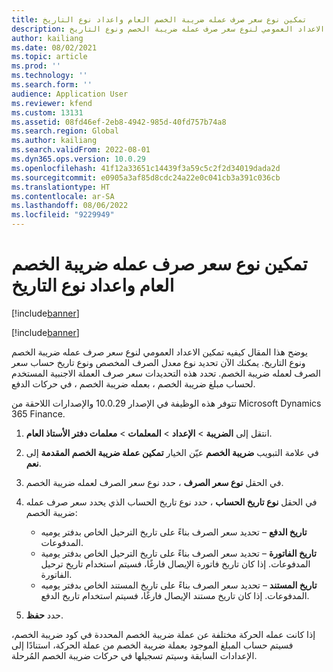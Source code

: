 ```yaml
---
title: تمكين نوع سعر صرف عمله ضريبة الخصم العام واعداد نوع التاريخ
description: يوضح هذا المقال كيفيه تمكين الاعداد العمومي لنوع سعر صرف عمله ضريبة الخصم ونوع التاريخ.
author: kailiang
ms.date: 08/02/2021
ms.topic: article
ms.prod: ''
ms.technology: ''
ms.search.form: ''
audience: Application User
ms.reviewer: kfend
ms.custom: 13131
ms.assetid: 08fd46ef-2eb8-4942-985d-40fd757b74a8
ms.search.region: Global
ms.author: kailiang
ms.search.validFrom: 2022-08-01
ms.dyn365.ops.version: 10.0.29
ms.openlocfilehash: 41f12a33651c14439f3a59c5c2f2d34019dada2d
ms.sourcegitcommit: e0905a3af85d8cdc24a22e0c041cb3a391c036cb
ms.translationtype: HT
ms.contentlocale: ar-SA
ms.lasthandoff: 08/06/2022
ms.locfileid: "9229949"
---
```

# <a name="enable-the-global-withholding-tax-currency-exchange-rate-type-and-date-type-setup"></a>تمكين نوع سعر صرف عمله ضريبة الخصم العام واعداد نوع التاريخ

[!include[banner](../includes/banner.md)]

[!include[banner](../includes/preview-banner.md)]

يوضح هذا المقال كيفيه تمكين الاعداد العمومي لنوع سعر صرف عمله ضريبة الخصم ونوع التاريخ. يمكنك الآن تحديد نوع معدل الصرف المخصص ونوع تاريخ حساب سعر الصرف لعمله ضريبة الخصم. تحدد هذه التحديدات سعر صرف العملة الاجنبية المستخدم لحساب مبلغ ضريبة الخصم ، بعمله ضريبة الخصم ، في حركات الدفع.

تتوفر هذه الوظيفة في الإصدار 10.0.29 والإصدارات اللاحقة من Microsoft Dynamics 365 Finance.

1. انتقل إلى **الضريبة** \> **الإعداد** \> **المعلمات** \> **معلمات دفتر الأستاذ العام**.
2. في علامة التبويب **‏‫ضريبة الخصم** عيّن الخيار **تمكين عملة ضريبة الخصم المقدمة‬** إلى **نعم**.
3. في الحقل **نوع سعر الصرف** ، حدد نوع سعر الصرف لعمله ضريبة الخصم.
4. في الحقل **نوع تاريخ الحساب** ، حدد نوع تاريخ الحساب الذي يحدد سعر صرف عمله ضريبة الخصم:

    - **تاريخ الدفع** – تحديد سعر الصرف بناءً على تاريخ الترحيل الخاص بدفتر يوميه المدفوعات.
    - **‏‫تاريخ الفاتورة‬** – تحديد سعر الصرف بناءً على تاريخ الترحيل الخاص بدفتر يومية المدفوعات. إذا كان تاريخ فاتورة الإيصال فارغًا، فسيتم استخدام تاريخ ترحيل الفاتورة. 
    - **‏‫تاريخ المستند‬**  – تحديد سعر الصرف بناءً على تاريخ المستند الخاص بدفتر يوميه المدفوعات. إذا كان تاريخ مستند الإيصال فارغًا، فسيتم استخدام تاريخ الدفع.

5. حدد **حفظ**.

إذا كانت عمله الحركة مختلفة عن عملة ضريبة الخصم المحددة في كود ضريبة الخصم، فسيتم حساب المبلغ الموجود بعملة ضريبة الخصم من عملة الحركة، استنادًا إلى الإعدادات السابقة وسيتم تسجيلها في حركات ضريبة الخصم المُرحلة.
